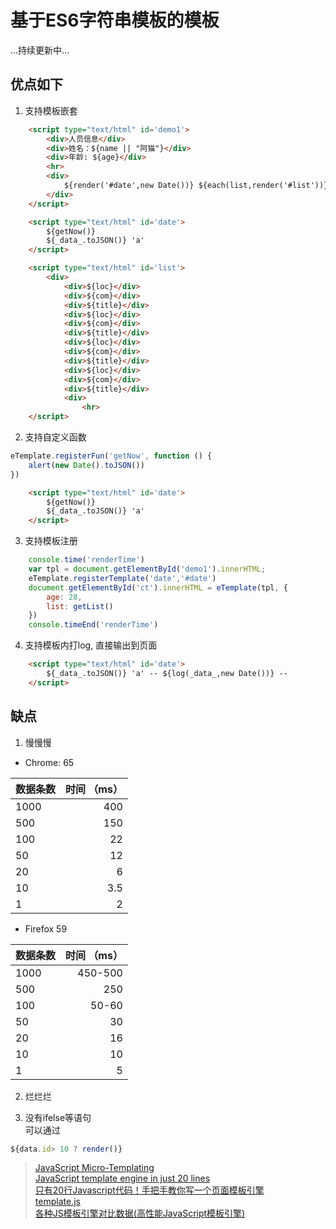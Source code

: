 # 基于ES6字符串模板的模板


...持续更新中...

## 优点如下

1. 支持模板嵌套
```html
    <script type="text/html" id='demo1'>
        <div>人员信息</div>
        <div>姓名：${name || "阿猫"}</div>
        <div>年龄: ${age}</div>
        <hr>
        <div>
            ${render('#date',new Date())} ${each(list,render('#list'))}
        </div>
    </script>

    <script type="text/html" id='date'>
        ${getNow()} 
        ${_data_.toJSON()} 'a'
    </script>

    <script type="text/html" id='list'>
        <div>
            <div>${loc}</div>
            <div>${com}</div>
            <div>${title}</div>
            <div>${loc}</div>
            <div>${com}</div>
            <div>${title}</div>
            <div>${loc}</div>
            <div>${com}</div>
            <div>${title}</div>
            <div>${loc}</div>
            <div>${com}</div>
            <div>${title}</div>
            <div>
                <hr>
    </script>
```
2. 支持自定义函数
```js
eTemplate.registerFun('getNow', function () {
    alert(new Date().toJSON())
})
```
```html
    <script type="text/html" id='date'>
        ${getNow()}
        ${_data_.toJSON()} 'a'
    </script>
```
3. 支持模板注册
```js
    console.time('renderTime')
    var tpl = document.getElementById('demo1').innerHTML;
    eTemplate.registerTemplate('date','#date')
    document.getElementById('ct').innerHTML = eTemplate(tpl, {
        age: 28,
        list: getList()
    })
    console.timeEnd('renderTime')
```
4. 支持模板内打log, 直接输出到页面
```html
    <script type="text/html" id='date'>      
        ${_data_.toJSON()} 'a' -- ${log(_data_,new Date())} --
    </script>

```


## 缺点
1. 慢慢慢
  *   Chrome: 65

| 数据条数        |    时间 （ms）  |
| -------------  |-------------: |
|   1000         |400            | 
|   500          |150            | 
|   100          |22             | 
|   50           |12             | 
|   20           |6              | 
|   10           |3.5            | 
|   1            |2              | 

* Firefox 59   

| 数据条数        |    时间 （ms） |
| -------------  |-------------: |
|   1000         |450-500        | 
|   500          |250            | 
|   100          |50-60          | 
|   50           |30             | 
|   20           |16             | 
|   10           |10             | 
|   1            |5              | 


2. 烂烂烂


3. 没有ifelse等语句   
可以通过
```js
${data.id> 10 ? render()}
```


>[JavaScript Micro-Templating](https://johnresig.com/blog/javascript-micro-templating/)   
 [JavaScript template engine in just 20 lines](http://krasimirtsonev.com/blog/article/Javascript-template-engine-in-just-20-line)     
 [只有20行Javascript代码！手把手教你写一个页面模板引擎](http://blog.jobbole.com/56689/)   
 [template.js](https://github.com/yanhaijing/template.js)   
 [各种JS模板引擎对比数据(高性能JavaScript模板引擎)](https://www.cnblogs.com/guohu/p/3870677.html)